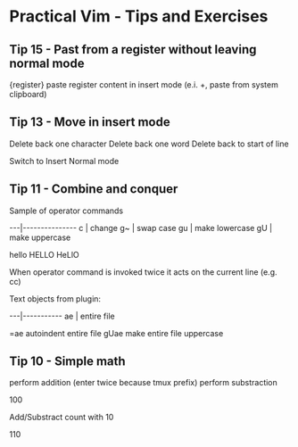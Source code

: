 # Practical Vim - Tips and Exercises

## Tip 15 - Past from a register without leaving normal mode
<C-r>{register} paste register content in insert mode (e.i. <C-r>+, paste from
system clipboard)

## Tip 13 - Move in insert mode

<C-h> Delete back one character
<C-w> Delete back one word
<C-u> Delete back to start of line

<C-o> Switch to Insert Normal mode

## Tip 11 - Combine and conquer

Sample of operator commands

---|---------------
c  | change
g~ | swap case
gu | make lowercase
gU | make uppercase

hello HELLO HeLlO

When operator command is invoked twice it acts on the current line (e.g. cc)

Text objects from plugin:

---|-----------
ae | entire file

=ae autoindent entire file
gUae make entire file uppercase

## Tip 10 - Simple math

<C-a> perform addition (enter twice because tmux prefix)
<C-x> perform substraction

100

Add/Substract count with 10<C-a>

110
